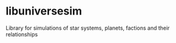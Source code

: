 # libuniversesim
Library for simulations of star systems, planets, factions and their relationships
